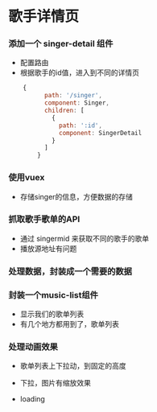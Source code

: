 # 歌手详情页

### 添加一个 singer-detail 组件

- 配置路由
- 根据歌手的id值，进入到不同的详情页

```js
    {
          path: '/singer',
          component: Singer,
          children: [
            {
              path: ':id',
              component: SingerDetail
            }
          ]
        }
```

### 使用vuex

- 存储singer的信息，方便数据的存储

### 抓取歌手歌单的API

- 通过 singermid 来获取不同的歌手的歌单
- 播放源地址有问题

### 处理数据，封装成一个需要的数据

### 封装一个music-list组件

- 显示我们的歌单列表
- 有几个地方都用到了，歌单列表

### 处理动画效果

- 歌单列表上下拉动，到固定的高度

- 下拉，图片有缩放效果

- loading

  ​